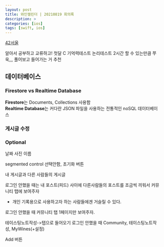 ```yaml
---
layout: post
title: 와인캘린더 | 20210819 회의록
description: >
categories: [ios]
tags: [swift, ios]
---
```


[42서울](https://42seoul.kr/seoul42/contents/view?contentsNo=13&level=2&menuNo=28&gclid=CjwKCAjwgviIBhBkEiwA10D2jwe_WoMQLuTlfDGZHtgC7yFr2M3nPuYRiFHddzfRajtQM1sK5vYWLRoCKuAQAvD_BwE)

알아서 공부하고 교류하고!
첫달 C
기억력테스트
논리테스트 2시간 할 수 있는만큼 쭈욱,,, 풀어보고 들어가는 거 추천



## 데이터베이스

### Firestore vs Realtime Database
**Firestore**는 Documents, Collections 사용함  
**Realtime Database**는 커다란 JSON 파일을 사용하는 전통적인 noSQL 데이터베이스

### 게시글 수정


### Optional
날짜 사진 이름

segmented control 선택안함, 초기화 버튼

내 게시글과 다른 사람들의 게시글

로그인 안했을 때는 내 포스트(피드) 사이에 다른사람들의 포스트를 조금씩 끼워서 커뮤니티 탭에 보여주자
 - 개인 기록용으로 사용하고자 하는 사람들에겐 거슬릴 수 있다.

로그인 안했을 때 커뮤니티 탭 1페이지만 보여주자.


테이스팅노트작성->탭으로 들어오기
로그인 안했을 때
Community, 테이스팅노트작성, MyWines(+설정)

Add 버튼
